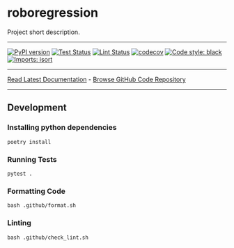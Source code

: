 # roboregression
Project short description.
_________________

[![PyPI version](https://badge.fury.io/py/roboregression.svg)](http://badge.fury.io/py/roboregression)
[![Test Status](https://github.com/urbanmachine/roboregression/workflows/Test/badge.svg?branch=main)](https://github.com/urbanmachine/roboregression/actions?query=workflow%3ATest)
[![Lint Status](https://github.com/urbanmachine/roboregression/workflows/Lint/badge.svg?branch=main)](https://github.com/urbanmachine/roboregression/actions?query=workflow%3ALint)
[![codecov](https://codecov.io/gh/urbanmachine/roboregression/branch/main/graph/badge.svg)](https://codecov.io/gh/urbanmachine/roboregression)
[![Code style: black](https://img.shields.io/badge/code%20style-black-000000.svg)](https://github.com/psf/black)
[![Imports: isort](https://img.shields.io/badge/%20imports-isort-%231674b1?style=flat&labelColor=ef8336)](https://timothycrosley.github.io/isort/)
_________________

[Read Latest Documentation](https://urbanmachine.github.io/roboregression/) - [Browse GitHub Code Repository](https://github.com/urbanmachine/roboregression/)
_________________

## Development

### Installing python dependencies
```shell
poetry install
```

### Running Tests
```shell
pytest .
```

### Formatting Code
```shell
bash .github/format.sh
```

### Linting
```shell
bash .github/check_lint.sh
```